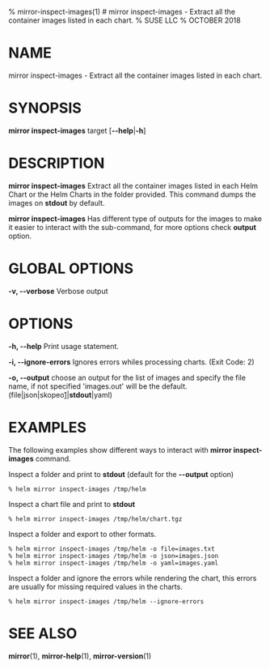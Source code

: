 % mirror-inspect-images(1) # mirror inspect-images - Extract all the container images listed in each chart.
% SUSE LLC
% OCTOBER 2018
# NAME
mirror inspect-images - Extract all the container images listed in each chart.

# SYNOPSIS
**mirror inspect-images** target
[**--help**|**-h**]

# DESCRIPTION
**mirror inspect-images** Extract all the container images listed in each Helm Chart or
the Helm Charts in the folder provided. This command dumps the images on
**stdout** by default.

**mirror inspect-images** Has different type of outputs for the images to make
it easier to interact with the sub-command, for more options check **output**
option.

# GLOBAL OPTIONS

**-v, --verbose**
  Verbose output

# OPTIONS

**-h, --help**
  Print usage statement.

**-i, --ignore-errors**
  Ignores errors whiles processing charts. (Exit Code: 2)

**-o, --output**
  choose an output for the list of images and specify the file name, if not specified 'images.out' will be the default.
  (file|json|skopeo[1]|**stdout**|yaml)

# EXAMPLES
The following examples show different ways to interact with **mirror inspect-images**
command.

Inspect a folder and print to **stdout** (default for the **--output** option)
```
% helm mirror inspect-images /tmp/helm
```

Inspect a chart file and print to **stdout**
```
% helm mirror inspect-images /tmp/helm/chart.tgz
```

Inspect a folder and export to other formats.
```
% helm mirror inspect-images /tmp/helm -o file=images.txt
% helm mirror inspect-images /tmp/helm -o json=images.json
% helm mirror inspect-images /tmp/helm -o yaml=images.yaml
```

Inspect a folder and ignore the errors while rendering the chart, this
errors are usually for missing required values in the charts.
```
% helm mirror inspect-images /tmp/helm --ignore-errors
```

# SEE ALSO
**mirror**(1),
**mirror-help**(1),
**mirror-version**(1)

[1]: https://github.com/SUSE/skopeo/blob/sync/docs/skopeo.1.md#skopeo-sync
